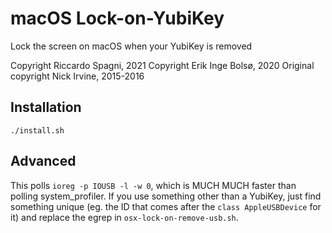 # macOS Lock-on-YubiKey

Lock the screen on macOS when your YubiKey is removed

Copyright Riccardo Spagni, 2021
Copyright Erik Inge Bolsø, 2020
Original copyright Nick Irvine, 2015-2016

## Installation

	./install.sh

## Advanced

This polls ```ioreg -p IOUSB -l -w 0```, which is MUCH MUCH faster than polling system_profiler. If you use something other than a YubiKey, just find something unique (eg. the ID that comes after the ```class AppleUSBDevice``` for it) and replace the egrep in ```osx-lock-on-remove-usb.sh```.

